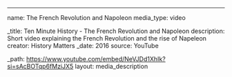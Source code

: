 ---

name: The French Revolution and Napoleon
media_type: video

_title: Ten Minute History - The French Revolution and Napoleon
description: Short video explaining the French Revolution and the rise of Napeleon
creator: History Matters
_date: 2016
source: YouTube

_path: https://www.youtube.com/embed/NeVJDd1XhIk?si=sAcBOTqp6fMziJX5
layout: media_description
